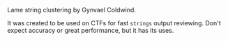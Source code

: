 Lame string clustering by Gynvael Coldwind.

It was created to be used on CTFs for fast `strings` output reviewing. Don't expect accuracy or great performance, but it has its uses.
